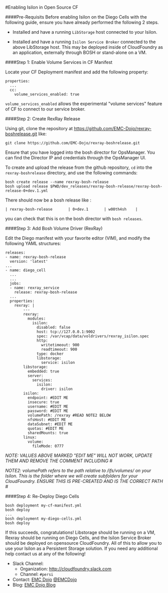 #Enabling Isilon in Open Source CF

####Pre-Requisits
Before enabling Isilon on the Diego Cells with the following guide, ensure you have already performed the following 2 steps.

- Installed and have a running `LibStorage` host connected to your Isilon.

- Installed and have a running `Isilon Service Broker` connected to the above LibStorage host. This may be deployed inside of CloudFoundry as an application, externally through BOSH or stand-alone on a VM.

####Step 1: Enable Volume Services in CF Manifest

Locate your CF Deployment manifest and add the following property:

```
properties:
  ...
  cc:
    volume_services_enabled: true
```

`volume_services_enabled` allows the experimental "volume services" feature of CF to connect to our service broker.

####Step 2: Create RexRay Release

Using git, clone the repository at https://github.com/EMC-Dojo/rexray-boshrelease.git like:
```
git clone https://github.com/EMC-Dojo/rexray-boshrelease.git
```
Ensure that you have logged into the bosh director for OpsManager. You can find the Director IP and credentials through the OpsManager UI.

To create and upload the release from the github repository, `cd` into the `rexray-boshrelease` directory, and use the following commands:
```
bosh create release --name rexray-bosh-release
bosh upload release $PWD/dev_releases/rexray-bosh-release/rexray-bosh-release-0+dev.1.yml
```

There should now be a bosh release like :

```
| rexray-bosh-release       | 0+dev.1       | w00th4sh    |
```

you can check that this is on the bosh director with `bosh releases`.

####Step 3: Add Bosh Volume Driver (RexRay)

Edit the Diego manifest with your favorite editor (VIM), and modify the following YAML structures:

```
releases:
- name: rexray-bosh-release  
  version: 'latest'  
...
- name: diego_cell
  ...
  ...
  jobs:
  - name: rexray_service  
    release: rexray-bosh-release  
  ...
  properties:
    rexray: |  
        ---  
        rexray:  
          modules:  
            isilon:  
              disabled: false  
              host: tcp://127.0.0.1:9002  
              spec: /var/vcap/data/voldrivers/rexray_isilon.spec  
              http:  
                writetimeout: 900  
                readtimeout: 900  
              type: docker  
              libstorage:  
                service: isilon  
        libstorage:  
          embedded: true  
          server:  
            services:  
              isilon:  
                driver: isilon  
        isilon:  
          endpoint: #EDIT ME
          insecure: true  
          username: #EDIT ME
          password: #EDIT ME
          volumePath: /rexray #READ NOTE2 BELOW
          nfsHost: #EDIT ME
          dataSubnet: #EDIT ME
          quotas: #EDIT ME
          sharedMounts: true
        linux:  
          volume:  
            fileMode: 0777  
```

_NOTE: VALUES ABOVE MARKED "EDIT ME" WILL NOT WORK, UPDATE THEM AND REMOVE THE COMMENT INCLUDING #_

_NOTE2: volumePath refers to the path relative to /ifs/volumes/ on your Isilon. This is the folder where we will create subfolders for your CloudFoundry. ENSURE THIS IS PRE-CREATED AND IS THE CORRECT PATH #_

####Step 4: Re-Deploy Diego Cells

```
bosh deployment my-cf-manifest.yml
bosh deploy
...
bosh deployment my-diego-cells.yml
bosh deploy
```

If this succeeds, congratulations! Libstorage should be running on a VM, Rexray should be running on Diego Cells, and the Isilon Service Broker should be deployed on opensource CloudFoundry. All of this to allow you to use your Isilon as a Persistent Storage solution. If you need any additional help contact us at any of the following!

- Slack Channel:
  - Organization: <http://cloudfoundry.slack.com>
  - Channel: `#persi`
- Contact: [EMC Dojo](mailto:emcdojo@emc.com) [@EMCDojo](https://twitter.com/hashtag/emcdojo)
- Blog: [EMC Dojo Blog](http://dojoblog.emc.com)
